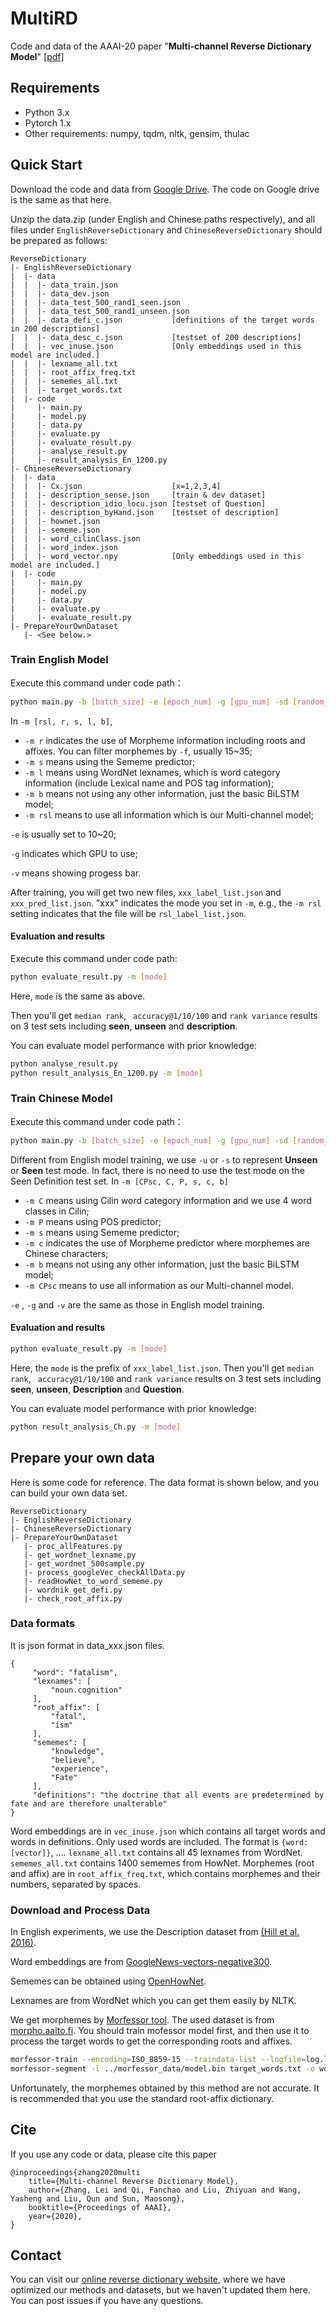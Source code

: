 # MultiRD
Code and data of the AAAI-20 paper "**Multi-channel Reverse Dictionary Model**" [[pdf](https://arxiv.org/pdf/1912.08441.pdf)]

## Requirements
* Python 3.x
* Pytorch 1.x
* Other requirements: numpy, tqdm, nltk, gensim, thulac

## Quick Start
Download the code and data from [Google Drive](https://drive.google.com/drive/folders/1jeyPE8iGdGUSVJe_6Smr_NzoWfR52f4g?usp=sharing). The code on Google drive is the same as that here.

Unzip the data.zip (under English and Chinese paths respectively), and all files under `EnglishReverseDictionary` and `ChineseReverseDictionary` should be prepared as follows:

```
ReverseDictionary
|- EnglishReverseDictionary
|  |- data
|  |  |- data_train.json
|  |  |- data_dev.json
|  |  |- data_test_500_rand1_seen.json
|  |  |- data_test_500_rand1_unseen.json
|  |  |- data_defi_c.json           [definitions of the target words in 200 descriptions]
|  |  |- data_desc_c.json           [testset of 200 descriptions]
|  |  |- vec_inuse.json             [Only embeddings used in this model are included.]
|  |  |- lexname_all.txt
|  |  |- root_affix_freq.txt
|  |  |- sememes_all.txt
|  |  |- target_words.txt
|  |- code
|     |- main.py
|     |- model.py
|     |- data.py
|     |- evaluate.py
|     |- evaluate_result.py
|     |- analyse_result.py
|     |- result_analysis_En_1200.py
|- ChineseReverseDictionary
|  |- data
|  |  |- Cx.json                    [x=1,2,3,4]
|  |  |- description_sense.json     [train & dev dataset]
|  |  |- description_idio_locu.json [testset of Question]
|  |  |- description_byHand.json    [testset of description]
|  |  |- hownet.json
|  |  |- sememe.json
|  |  |- word_cilinClass.json
|  |  |- word_index.json
|  |  |- word_vector.npy            [Only embeddings used in this model are included.]
|  |- code
|     |- main.py
|     |- model.py
|     |- data.py
|     |- evaluate.py
|     |- evaluate_result.py
|- PrepareYourOwnDataset
   |- <See below.>
```

### Train English Model
Execute this command under code path：
```bash
python main.py -b [batch_size] -e [epoch_num] -g [gpu_num] -sd [random_seed] -f [freq_mor] -m [rsl, r, s, l, b] -v
```
In `-m [rsl, r, s, l, b]`, 

- `-m r` indicates the use of Morpheme information including roots and affixes. You can filter morphemes by `-f`, usually 15~35;
-  `-m s` means using the Sememe predictor;
-  `-m l` means using WordNet lexnames, which is word category information (include Lexical name and POS tag information);
-  `-m b` means not using any other information, just the basic BiLSTM model;
-  `-m rsl` means to use all information which is our Multi-channel model;

`-e` is usually set to 10~20;

`-g` indicates which GPU to use;

`-v` means showing progess bar.


After training, you will get two new files, `xxx_label_list.json` and `xxx_pred_list.json`. "xxx" indicates the mode you set in `-m`, e.g., the `-m rsl` setting indicates that the file will be `rsl_label_list.json`. 

#### Evaluation and results
Execute this command under code path:
```bash
python evaluate_result.py -m [mode]
```
Here, `mode` is the same as above.

Then you'll get `median rank`,  ` accuracy@1/10/100` and  `rank variance` results on 3 test sets including **seen**, **unseen** and **description**. 



You can evaluate model performance with prior knowledge:

```bash
python analyse_result.py
python result_analysis_En_1200.py -m [mode]
```

### Train Chinese Model
Execute this command under code path：
```bash
python main.py -b [batch_size] -e [epoch_num] -g [gpu_num] -sd [random_seed] -u/-s -m [CPsc, C, P, s, c, b] -v
```
Different from English model training, we use `-u` or `-s` to represent **Unseen** or **Seen** test mode. In fact, there is no need to use the test mode on the Seen Definition test set. 
In `-m [CPsc, C, P, s, c, b]`

-  `-m C` means using Cilin word category information and we use 4 word classes in Cilin;
-  `-m P` means using POS predictor;
-  `-m s` means using Sememe predictor;
-  `-m c` indicates the use of Morpheme predictor where morphemes are Chinese characters;
-  `-m b` means not using any other information, just the basic BiLSTM model;
-  `-m CPsc` means to use all information as our Multi-channel model.

`-e` , `-g` and `-v` are the same as those in English model training. 

#### Evaluation and results

```bash
python evaluate_result.py -m [mode]
```
Here, the `mode` is the prefix of `xxx_label_list.json`. 
Then you'll get `median rank`,  ` accuracy@1/10/100` and  `rank variance` results on 3 test sets including **seen**, **unseen**, **Description** and **Question**. 



You can evaluate model performance with prior knowledge:
```bash
python result_analysis_Ch.py -m [mode]
```

## Prepare your own data

Here is some code for reference. The data format is shown below, and you can build your own data set.
```
ReverseDictionary
|- EnglishReverseDictionary
|- ChineseReverseDictionary
|- PrepareYourOwnDataset
   |- proc_allFeatures.py
   |- get_wordnet_lexname.py
   |- get_wordnet_500sample.py
   |- process_googleVec_checkAllData.py
   |- readHowNet_to_word_sememe.py
   |- wordnik_get_defi.py
   |- check_root_affix.py
```
### Data formats
It is json format in data_xxx.json files.
```
{
     "word": "fatalism",
     "lexnames": [
         "noun.cognition"
     ],
     "root_affix": [
         "fatal",
         "ism"
     ],
     "sememes": [
         "knowledge",
         "believe",
         "experience",
         "Fate"
     ],
     "definitions": "the doctrine that all events are predetermined by fate and are therefore unalterable"
}
```
Word embeddings are in `vec_inuse.json` which contains all target words and words in definitions. Only used words are included. The format is `{word: [vector]}`, ....
`lexname_all.txt` contains all 45 lexnames from WordNet.
`sememes_all.txt` contains 1400 sememes from HowNet.
Morphemes (root and affix) are in `root_affix_freq.txt`, which contains morphemes and their numbers, separated by spaces.

### Download and Process Data
In English experiments, we use the Description dataset from [(Hill et al. 2016)](https://arxiv.org/pdf/1504.00548.pdf). 

Word embeddings are from [GoogleNews-vectors-negative300](https://drive.google.com/file/d/0B7XkCwpI5KDYNlNUTTlSS21pQmM/edit?usp=sharing). 

Sememes can be obtained using [OpenHowNet](https://github.com/thunlp/OpenHowNet). 

Lexnames are from WordNet which you can get them easily by NLTK.

We get morphemes by [Morfessor tool](https://morfessor.readthedocs.io/en/latest/). The used dataset is from [morpho.aalto.fi](http://morpho.aalto.fi/events/morphochallenge2010/datasets.shtml). You should train mofessor model first, and then use it to process the target words to get the corresponding roots and affixes.

```bash
morfessor-train --encoding=ISO_8859-15 --traindata-list --logfile=log.log -s model.bin -d ones wordlist-2010.eng
morfessor-segment -l ../morfessor_data/model.bin target_words.txt -o word_root_affix.txt
```
Unfortunately, the morphemes obtained by this method are not accurate. It is recommended that you use the standard root-affix dictionary.



## Cite
If you use any code or data, please cite this paper

```
@inproceedings{zhang2020multi
    title={Multi-channel Reverse Dictionary Model},
    author={Zhang, Lei and Qi, Fanchao and Liu, Zhiyuan and Wang, Yasheng and Liu, Qun and Sun, Maosong},
    booktitle={Proceedings of AAAI},
    year={2020},
}
```

## Contact
You can visit our [online reverse dictionary website](https://wantwords.thunlp.org/), where we have optimized our methods and datasets, but we haven't updated them here. You can post issues if you have any questions.